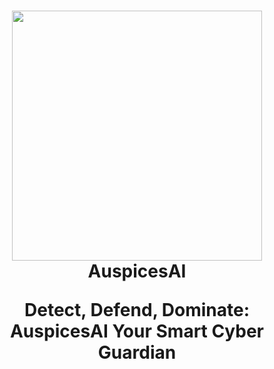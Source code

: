 <h1 align = "center">
<img src = "https://github.com/AuspicesAI/AuspicesAI.github.io/blob/main/images/logo.png" width = 400rem>
  AuspicesAI
  <p>Detect, Defend, Dominate: AuspicesAI Your Smart Cyber Guardian</p>
</h1>
<!--

**Here are some ideas to get you started:**

🙋‍♀️ A short introduction - what is your organization all about?
🌈 Contribution guidelines - how can the community get involved?
👩‍💻 Useful resources - where can the community find your docs? Is there anything else the community should know?
🍿 Fun facts - what does your team eat for breakfast?
🧙 Remember, you can do mighty things with the power of [Markdown](https://docs.github.com/github/writing-on-github/getting-started-with-writing-and-formatting-on-github/basic-writing-and-formatting-syntax)
-->
